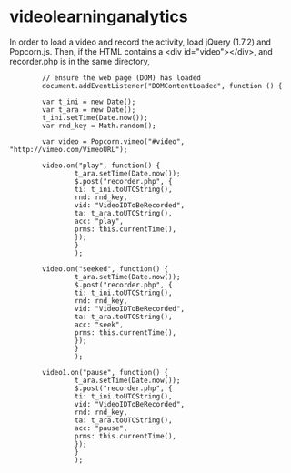 # videolearninganalytics

In order to load a video and record the activity, load jQuery (1.7.2) and Popcorn.js. Then, if the HTML contains a &lt;div id="video"&gt;&lt;/div&gt;, and recorder.php is in the same directory,

			// ensure the web page (DOM) has loaded
			document.addEventListener("DOMContentLoaded", function () {
				
			var t_ini = new Date();
			var t_ara = new Date();
			t_ini.setTime(Date.now());
			var rnd_key = Math.random();
			
			var video = Popcorn.vimeo("#video", "http://vimeo.com/VimeoURL");
			
			video.on("play", function() {
					t_ara.setTime(Date.now());
					$.post("recorder.php", {
					ti: t_ini.toUTCString(),
					rnd: rnd_key,
					vid: "VideoIDToBeRecorded",
					ta: t_ara.toUTCString(),
					acc: "play",
					prms: this.currentTime(),
					});
					}
					);
			
			video.on("seeked", function() {
					t_ara.setTime(Date.now());
					$.post("recorder.php", {
					ti: t_ini.toUTCString(),
					rnd: rnd_key,
					vid: "VideoIDToBeRecorded",
					ta: t_ara.toUTCString(),
					acc: "seek",
					prms: this.currentTime(),
					});
					}
					);
			
			video1.on("pause", function() {
					t_ara.setTime(Date.now());
					$.post("recorder.php", {
					ti: t_ini.toUTCString(),
					vid: "VideoIDToBeRecorded",
					rnd: rnd_key,
					ta: t_ara.toUTCString(),
					acc: "pause",
					prms: this.currentTime(),
					});
					}
					);
